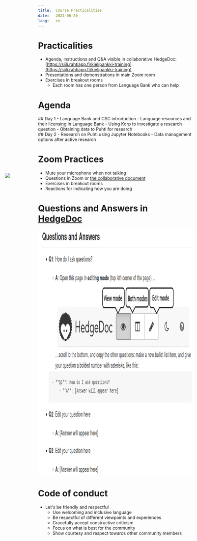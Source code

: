 ```yaml
---
title:  Course Practicalities
date:   2023-06-20
lang:   en
---
```


# Practicalities

- Agenda, instructions and Q&A visible in collaborative HedgeDoc: [https://siili.rahtiapp.fi/kielipankki-training](https://siili.rahtiapp.fi/kielipankki-training)
- Presentations and demonstrations in main Zoom room
- Exercises in breakout rooms
  - Each room has one person from Language Bank who can help

# Agenda

<div class="column">
## Day 1
- Language Bank and CSC introduction
- Language resources and their licensing in Language Bank
- Using Korp to investigate a research question
- Obtaining data to Puhti for research
</div>

<div class="column">
## Day 2
- Research on Puhti using Jupyter Notebooks
- Data management options after active research
</div>

# Zoom Practices

- Mute your microphone when not talking
- Questions in Zoom or [the collaborative document](https://siili.rahtiapp.fi/kielipankki-training?)
- Exercises in breakout rooms
- Reactions for indicating how you are doing

<img src="https://siili.rahtiapp.fi/uploads/c3b274cd-e187-4482-a0f6-55fe424a3b8d.png" style="display:inline-block;position:absolute;left:120px;top:620px">

# Questions and Answers in [HedgeDoc](https://siili.rahtiapp.fi/kielipankki-training)

<img src="img/siili-questions.png" style="height:800px">

# Code of conduct

- Let's be friendly and respectful
  - Use welcoming and inclusive language
  - Be respectful of different viewpoints and experiences
  - Gracefully accept constructive criticism
  - Focus on what is best for the community
  - Show courtesy and respect towards other community members
